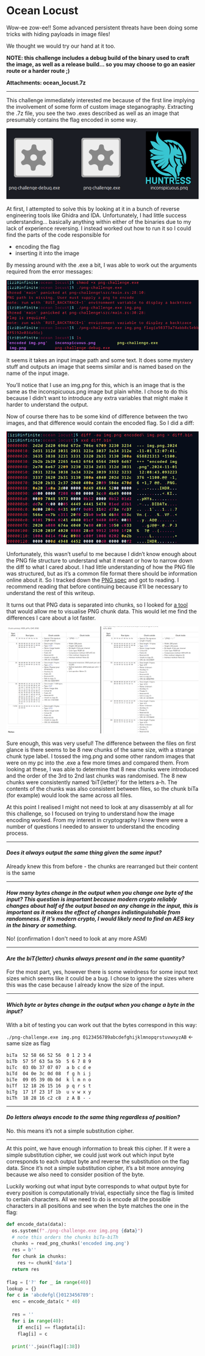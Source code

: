 # Ocean Locust

Wow-ee zow-ee!! Some advanced persistent threats have been doing some tricks with hiding payloads in image files!

We thought we would try our hand at it too.

**NOTE: this challenge includes a debug build of the binary used to craft the image, as well as a release build... so you may choose to go an easier route or a harder route ;)**

**Attachments: ocean_locust.7z**

---

This challenge immediately interested me because of the first line implying the involvement of some form of custom image steganography. Extracting the .7z file, you see the two .exes described as well as an image that presumably contains the flag encoded in some way.

![the files png-challenge-debug.exe, png-challenge.exe, and inconspicuous.png in a file manager](https://github.com/mythemeria/ctf-writeups/blob/main/huntress/images/included%20files.png?raw=true)

At first, I attempted to solve this by looking at it in a bunch of reverse engineering tools like Ghidra and IDA. Unfortunately, I had little success understanding… basically anything within either of the binaries due to my lack of experience reversing. I instead worked out how to run it so I could find the parts of the code responsible for
+ encoding the flag
+ inserting it into the image

By messing around with the .exe a bit, I was able to work out the arguments required from the error messages:

![image of a terminal executing the command to add the executable permission to png-challenge.exe and then trying to run it. it outputs error messages complaining about a missing image file path and flag](https://github.com/mythemeria/ctf-writeups/blob/main/huntress/images/working%20out%20args.png?raw=true)

It seems it takes an input image path and some text. It does some mystery stuff and outputs an image that seems similar and is named based on the name of the input image.

You’ll notice that I use an img.png for this, which is an image that is the same as the inconspicuous.png image but plain white. I chose to do this because I didn’t want to introduce any extra variables that might make it harder to understand the output.

Now of course there has to be some kind of difference between the two images, and that difference would contain the encoded flag. So I did a diff:

![image of running the command diff -au between img.png and encoded img.png and piping the output to a file which is then viewed with the terminal hex editor xxd](https://github.com/mythemeria/ctf-writeups/blob/main/huntress/images/diff.png?raw=true)

Unfortunately, this wasn’t useful to me because I didn’t know enough about the PNG file structure to understand what it meant or how to narrow down the diff to what I cared about. I had little understanding of how the PNG file was structured, but as it’s a common file format there should be information online about it. So I tracked down the [PNG spec](http://www.libpng.org/pub/png/spec/1.2/PNG-Structure.html) and got to reading. I recommend reading that before continuing because it’ll be necessary to understand the rest of this writeup.

It turns out that PNG data is separated into chunks, so I looked for [a tool](https://www.nayuki.io/page/png-file-chunk-inspector) that would allow me to visualise PNG chunk data. This would let me find the differences I care about a lot faster.

![The linked website open in two browser windows side by side, showing the difference between an example img.png and encoded img.png](https://github.com/mythemeria/ctf-writeups/blob/main/huntress/images/chunk%20comparison.png?raw=true)

Sure enough, this was very useful! The difference between the files on first glance is there seems to be 8 new chunks of the same size, with a strange chunk type label. I tossed the img.png and some other random images that were on my pc into the .exe a few more times and compared them. From looking at these, I was able to determine that 8 new chunks were introduced and the order of the 3rd to 2nd last chunks was randomised. The 8 new chunks were consistently named ‘biT{letter}’ for the letters a-h. The contents of the chunks was also consistent between files, so the chunk biTa (for example) would look the same across all files.

At this point I realised I might not need to look at any disassembly at all for this challenge, so I focused on trying to understand how the image encoding worked. From my interest in cryptography I knew there were a number of questions I needed to answer to understand the encoding process.

---

#### _Does it always output the same thing given the same input?_

Already knew this from before - the chunks are rearranged but their content is the same

---

#### _How many bytes change in the output when you change one byte of the input? This question is important because modern crypto reliably changes about half of the output based on any change in the input, this is important as it makes the effect of changes indistinguishable from randomness. If it’s modern crypto, I would likely need to find an AES key in the binary or something._

No! (confirmation I don't need to look at any more ASM)

---

#### _Are the biT{letter} chunks always present and in the same quantity?_

For the most part, yes, however there is some weirdness for some input text sizes which seems like it could be a bug. I chose to ignore the sizes where this was the case because I already know the size of the input.

---

#### _Which byte or bytes change in the output when you change a byte in the input?_

With a bit of testing you can work out that the bytes correspond in this way:

`./png-challenge.exe img.png 0123456789abcdefghijklmnopqrstuvwxyzAB` <- same size as flag

```
biTa  52 58 66 52 56  0 1 2 3 4
biTb  57 5f 63 5a 5b  5 6 7 8 9
biTc  03 0b 37 07 07  a b c d e
biTd  04 0e 3c 0d 08  f g h i j
biTe  09 05 39 0b 0d  k l m n o
biTf  12 18 26 15 16  p q r s t
biTg  17 1f 23 1f 1b  u v w x y
biTh  18 28 16 c2 c8  z A B - -
```
---

#### _Do letters always encode to the same thing regardless of position?_

No. this means it’s not a simple substitution cipher.

---

At this point, we have enough information to break this cipher. If it were a simple substitution cipher, we could just work out which input byte corresponds to each output byte and reverse the substitution on the flag data. Since it’s not a simple substitution cipher, it’s a bit more annoying because we also need to consider position of the byte.

Luckily working out what input byte corresponds to what output byte for every position is computationally trivial, espectially since the flag is limited to certain characters. All we need to do is encode all the possible characters in all positions and see when the byte matches the one in the flag:

```python
def encode_data(data):
  os.system(f"./png-challenge.exe img.png {data}")
  # note this orders the chunks biTa-biTh
  chunks = read_png_chunks('encoded img.png')
  res = b''
  for chunk in chunks:
	res += chunk['data']
  return res

flag = ['?' for _ in range(40)]
lookup = {}
for c in 'abcdefgl{}0123456789':
  enc = encode_data(c * 40)
 
  res = ''
  for i in range(40):
	if enc[i] == flagdata[i]:
  	flag[i] = c
    
  print(''.join(flag)[:38])
```
